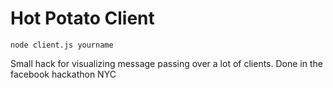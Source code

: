 # Hot Potato Client

	node client.js yourname
	
Small hack for visualizing message passing over a lot of clients. Done in the facebook hackathon NYC